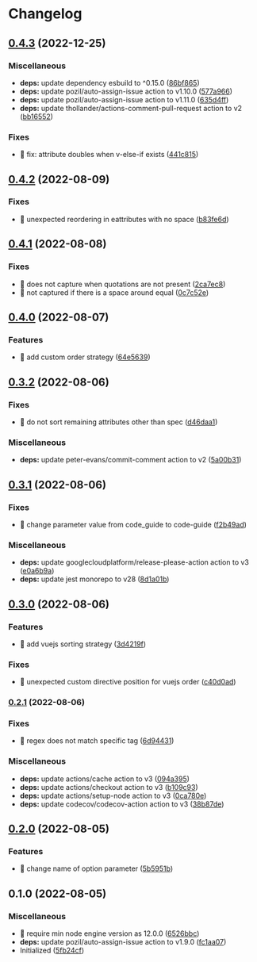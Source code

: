# Changelog

## [0.4.3](https://github.com/shufo/html-attribute-sorter/compare/v0.4.2...v0.4.3) (2022-12-25)


### Miscellaneous

* **deps:** update dependency esbuild to ^0.15.0 ([86bf865](https://github.com/shufo/html-attribute-sorter/commit/86bf865d1cfcf460c59a98417779b315ccf232b9))
* **deps:** update pozil/auto-assign-issue action to v1.10.0 ([577a966](https://github.com/shufo/html-attribute-sorter/commit/577a96642b452783edb41d5cad85c5ed351c5dfb))
* **deps:** update pozil/auto-assign-issue action to v1.11.0 ([635d4ff](https://github.com/shufo/html-attribute-sorter/commit/635d4ffd81b336994095282aea2009913578c581))
* **deps:** update thollander/actions-comment-pull-request action to v2 ([bb16552](https://github.com/shufo/html-attribute-sorter/commit/bb16552037307d710bb8764ec72c6aad477b2705))


### Fixes

* 🐛 fix: attribute doubles when v-else-if exists ([441c815](https://github.com/shufo/html-attribute-sorter/commit/441c8150697487e0f9de918d9a10a44ffca3d00b))

## [0.4.2](https://github.com/shufo/html-attribute-sorter/compare/v0.4.1...v0.4.2) (2022-08-09)


### Fixes

* 🐛 unexpected reordering in eattributes with no space ([b83fe6d](https://github.com/shufo/html-attribute-sorter/commit/b83fe6daaf16f6cc91ecb613aeca4420be997242))

## [0.4.1](https://github.com/shufo/html-attribute-sorter/compare/v0.4.0...v0.4.1) (2022-08-08)


### Fixes

* 🐛 does not capture when quotations are not present ([2ca7ec8](https://github.com/shufo/html-attribute-sorter/commit/2ca7ec8d53db113aa6e58a6d45e4017fd2ab0e05))
* 🐛 not captured if there is a space around equal ([0c7c52e](https://github.com/shufo/html-attribute-sorter/commit/0c7c52ec78779c40c2e858ae29727b1760dbd4ff))

## [0.4.0](https://github.com/shufo/html-attribute-sorter/compare/v0.3.2...v0.4.0) (2022-08-07)


### Features

* 🎸 add custom order strategy ([64e5639](https://github.com/shufo/html-attribute-sorter/commit/64e563912ad71a1a06c4551bab5c8930d9335942))

## [0.3.2](https://github.com/shufo/html-attribute-sorter/compare/v0.3.1...v0.3.2) (2022-08-06)


### Fixes

* 🐛 do not sort remaining attributes other than spec ([d46daa1](https://github.com/shufo/html-attribute-sorter/commit/d46daa19ef44f0dc7e690d8d7ea4583e32a44b17))


### Miscellaneous

* **deps:** update peter-evans/commit-comment action to v2 ([5a00b31](https://github.com/shufo/html-attribute-sorter/commit/5a00b31fe87d6d6fe7fc2829e4a3b7187e246a17))

## [0.3.1](https://github.com/shufo/html-attribute-sorter/compare/v0.3.0...v0.3.1) (2022-08-06)


### Fixes

* 🐛 change parameter value from code_guide to code-guide ([f2b49ad](https://github.com/shufo/html-attribute-sorter/commit/f2b49ad5b320da206f239d7a0a86f8d6b8a06650))


### Miscellaneous

* **deps:** update googlecloudplatform/release-please-action action to v3 ([e0a6b9a](https://github.com/shufo/html-attribute-sorter/commit/e0a6b9a8b333add204c7b5530598344cd75e997c))
* **deps:** update jest monorepo to v28 ([8d1a01b](https://github.com/shufo/html-attribute-sorter/commit/8d1a01b99795df41bfc935156c346dd0f1721721))

## [0.3.0](https://www.github.com/shufo/html-attribute-sorter/compare/v0.2.1...v0.3.0) (2022-08-06)


### Features

* 🎸 add vuejs sorting strategy ([3d4219f](https://www.github.com/shufo/html-attribute-sorter/commit/3d4219f9ae26b83714b4ac43ad6c24eed7b8e412))


### Fixes

* 🐛 unexpected custom directive position for vuejs order ([c40d0ad](https://www.github.com/shufo/html-attribute-sorter/commit/c40d0ad1c9ffe9d21886406727fd2edd7e5e2c68))

### [0.2.1](https://www.github.com/shufo/html-attribute-sorter/compare/v0.2.0...v0.2.1) (2022-08-06)


### Fixes

* 🐛 regex does not match specific tag ([6d94431](https://www.github.com/shufo/html-attribute-sorter/commit/6d944314fb2c68950527ed8a7992c15e98b0dfc5))


### Miscellaneous

* **deps:** update actions/cache action to v3 ([094a395](https://www.github.com/shufo/html-attribute-sorter/commit/094a395bcdf5137efed4971449aac3973c688fb0))
* **deps:** update actions/checkout action to v3 ([b109c93](https://www.github.com/shufo/html-attribute-sorter/commit/b109c93259e443f8bb916418b3488f5096d73c86))
* **deps:** update actions/setup-node action to v3 ([0ca780e](https://www.github.com/shufo/html-attribute-sorter/commit/0ca780ecd9c04d7f78673d95f01d6d49c08ae275))
* **deps:** update codecov/codecov-action action to v3 ([38b87de](https://www.github.com/shufo/html-attribute-sorter/commit/38b87deb8630302fedbeb5e384cdf22b3a97e730))

## [0.2.0](https://www.github.com/shufo/html-attribute-sorter/compare/v0.1.0...v0.2.0) (2022-08-05)


### Features

* 🎸 change name of option parameter ([5b5951b](https://www.github.com/shufo/html-attribute-sorter/commit/5b5951bb3b0c8e761fd5de2a7e898e6cc480711b))

## 0.1.0 (2022-08-05)


### Miscellaneous

* 🤖 require min node engine version as 12.0.0 ([6526bbc](https://www.github.com/shufo/html-attribute-sorter/commit/6526bbc55baa16c2b908d59c904ffa3c8346e012))
* **deps:** update pozil/auto-assign-issue action to v1.9.0 ([fc1aa07](https://www.github.com/shufo/html-attribute-sorter/commit/fc1aa07fe5bcf536c6be3caa02f37d1ebc8beee1))
* Initialized ([5fb24cf](https://www.github.com/shufo/html-attribute-sorter/commit/5fb24cfdc1ccf8b46a938fe3018b3fda02c2893c))

